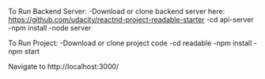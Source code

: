 To Run Backend Server:
-Download or clone backend server here: https://github.com/udacity/reactnd-project-readable-starter
-cd api-server
-npm install
-node server

To Run Project:
-Download or clone project code
-cd readable
-npm install
-npm start

Navigate to http://localhost:3000/

